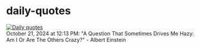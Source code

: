 # daily-quotes
[![Daily quotes](https://github.com/ceepu8/daily-quotes/actions/workflows/daily-quote.yml/badge.svg)](https://github.com/ceepu8/daily-quotes/actions/workflows/daily-quote.yml)<br/>
October 21, 2024 at 12:13 PM: "A Question That Sometimes Drives Me Hazy: Am I Or Are The Others Crazy?" - Albert Einstein

